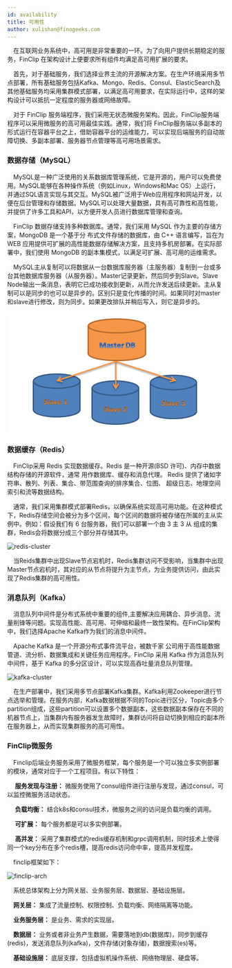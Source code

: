 ```yaml
---
id: availability
title: 可用性
author: xulishan@finogeeks.com
---
```


&emsp;在互联网业务系统中，高可用是非常重要的一环。为了向用户提供长期稳定的服务，FinClip 在架构设计上便要求所有组件均满足高可用扩展的要求。

&emsp;首先，对于基础服务，我们选择业界主流的开源解决方案。在生产环境采用多节点部署，所有基础服务包括Kafka、Mongo、Redis、Consul、ElasticSearch及其他基础服务均采用集群模式部署，以满足高可用要求，在实际运行中，这样的架构设计可以抵抗一定程度的服务器或网络故障。

&emsp;对于 FinClip 服务端程序，我们采用无状态微服务架构。因此，FinClip服务端程序可以采用微服务的高可用最佳实践。通常，我们将 FinClip服务端以多副本的形式运行在容器平台之上，借助容器平台的运维能力，可以实现后端服务的自动故障切换、多副本部署、服务器节点管理等高可用场景需求。


### 数据存储（MySQL）
&emsp;MySQL是一种广泛使用的关系数据库管理系统，它是开源的，用户可以免费使用。MySQL能够在各种操作系统（例如Linux，Windows和Mac OS）上运行，并通过SQL语言实现与其交互。MySQL被广泛用于Web应用程序和网站开发，以便在后台管理和存储数据。MySQL可以处理大量数据，具有高可靠性和高性能，并提供了许多工具和API，以方便开发人员进行数据库管理和查询。

&emsp;FinClip 数据存储支持多种数据库。通常，我们采用 MySQL 作为主要的存储方案，MongoDB 是一个基于分 布式文件存储的数据库，由 C++ 语言编写，旨在为 WEB 应用提供可扩展的高性能数据存储解决方案，且支持多机房部署。在实际部署中，我们使用 MongoDB 的副本集模式，以满足可扩展、高可用的运维需求。

&emsp;MySQL主从复制可以将数据从一台数据库服务器（主服务器）复制到一台或多台其他数据库服务器（从服务器）。Master记录更新，然后同步到Slave。Slave Node输出一条消息，表明它已成功接收到更新，从而允许发送后续更新。主从复制可以是同步的也可以是异步的。区别只是变化传播的时间。如果同时对master和slave进行修改，则为同步。如果更改排队并稍后写入，则它是异步的。

![mysql-replication](/img/mysql-replication.png)


### 数据缓存（Redis）

&emsp;FinClip采用 Redis 实现数据缓存。Redis 是一种开源(BSD 许可)、内存中数据结构存储的开源软件，通常 用作数据库、缓存和消息代理。 Redis 提供了诸如字符串、散列、列表、集合、带范围查询的排序集合、位图、 超级日志、地理空间索引和流等数据结构。

&emsp;通常，我们采用集群模式部署Redis，以确保系统实现高可用功能。在这种模式下，Redis存储空间会被分为多个区间，每个区间的数据将被存储在所属的主从实例中。例如：假设我们有 6 台服务器，我们可以部署一个由 3 主 3 从 组成的集群，Redis会将数据分成三个部分并存储其中。

![redis-cluster](/img/redis-cluster.png)

&emsp;当Reids集群中出现Slave节点宕机时，Redis集群访问不受影响，当集群中出现Master节点宕机时，其对应的从节点将提升为主节点，为业务提供访问，由此实现了Redis集群的高可用性。

### 消息队列（Kafka）

&emsp;消息队列中间件是分布式系统中重要的组件,主要解决应用耦合、异步消息、流量削锋等问题。实现高性能、高可用、可伸缩和最终一致性架构。在FinClip架构中，我们选择Apache Kafka作为我们的消息中间件。

&emsp;Apache Kafka 是一个开源分布式事件流平台，被数千家 公司用于高性能数据管道、流分析、数据集成和关键任务应用程序。FinClip 采用 Kafka 作为消息队列中间件，基于 Kafka 的多分区设计，可以实现高吞吐量消息队列管理。

![kafka-cluster](/img/kafka-cluster.png)

&emsp;在生产部署中，我们采用多节点部署Kafka集群。Kafka利用Zookeeper进行节点选举和管理。在服务内部，Kafka数据根据不同的Topic进行区分，Topic由多个partition组成，这些partition可以设置多个数据副本，这些数据副本保存在不同的机器节点上，当集群内有服务器发生故障时，集群访问将自动切换到相应的副本所在服务器上，从而实现集群服务的高可用性。

### FinClip微服务

&emsp;Finclip后端业务服务采用了微服务框架，每个服务是一个可以独立多实例部署的模块，通常对应于一个工程项目。有以下特性：

&emsp; **服务发现与注册：** 微服务使用了consul组件进行注册与发现，通过consul，可以监控微服务活动状态。

&emsp; **负载均衡：** 结合k8s和consul技术，微服务之间的访问是负载均衡的调用。

&emsp; **可扩展：** 每个服务都是可以多实例部署。

&emsp; **高并发：** 采用了集群模式的redis缓存机制和grpc调用机制，同时技术上使得同一个key分布在多个redis槽，提高redis访问命中率，提高并发程度。

&emsp;finclip框架如下：

![finclip-arch](/img/finclip-arch.png)

&emsp;系统总体架构上分为网关层、业务服务层、数据层、基础设施层。


&emsp;**网关层：** 集成了流量控制、权限控制、负载均衡、网络隔离等功能。

&emsp;**业务服务层：** 是业务、需求的实现层。

&emsp;**数据层：** 业务或者非业务产生数据，需要落地到db(数据库)，同步到缓存(redis)，发送消息队列(kafka)，文件存储(对象存储)，数据搜索(es)等。

&emsp;**基础设施层：** 底层支撑，包括虚拟机操作系统、网络物理层、硬盘等。
